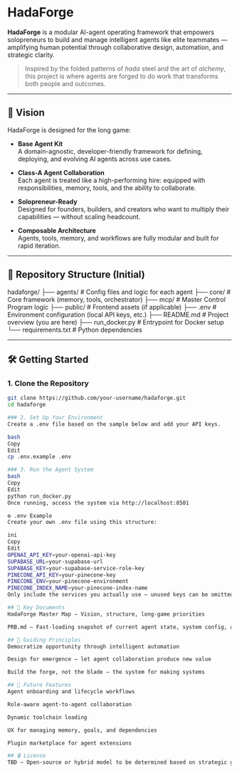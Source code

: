# HadaForge

**HadaForge** is a modular AI-agent operating framework that empowers solopreneurs to build and manage intelligent agents like elite teammates — amplifying human potential through collaborative design, automation, and strategic clarity.

> Inspired by the folded patterns of *hada* steel and the art of *alchemy*, this project is where agents are forged to do work that transforms both people and outcomes.

---

## 🚀 Vision

HadaForge is designed for the long game:

- **Base Agent Kit**  
  A domain-agnostic, developer-friendly framework for defining, deploying, and evolving AI agents across use cases.

- **Class-A Agent Collaboration**  
  Each agent is treated like a high-performing hire: equipped with responsibilities, memory, tools, and the ability to collaborate.

- **Solopreneur-Ready**  
  Designed for founders, builders, and creators who want to multiply their capabilities — without scaling headcount.

- **Composable Architecture**  
  Agents, tools, memory, and workflows are fully modular and built for rapid iteration.

---

## 📂 Repository Structure (Initial)
hadaforge/
├── agents/ # Config files and logic for each agent
├── core/ # Core framework (memory, tools, orchestrator)
├── mcp/ # Master Control Program logic
├── public/ # Frontend assets (if applicable)
├── .env # Environment configuration (local API keys, etc.)
├── README.md # Project overview (you are here)
├── run_docker.py # Entrypoint for Docker setup
└── requirements.txt # Python dependencies

---

## 🛠️ Getting Started

### 1. Clone the Repository

```bash
git clone https://github.com/your-username/hadaforge.git
cd hadaforge

### 2. Set Up Your Environment
Create a .env file based on the sample below and add your API keys.

bash
Copy
Edit
cp .env.example .env

### 3. Run the Agent System
bash
Copy
Edit
python run_docker.py
Once running, access the system via http://localhost:8501

⚙️ .env Example
Create your own .env file using this structure:

ini
Copy
Edit
OPENAI_API_KEY=your-openai-api-key
SUPABASE_URL=your-supabase-url
SUPABASE_KEY=your-supabase-service-role-key
PINECONE_API_KEY=your-pinecone-key
PINECONE_ENV=your-pinecone-environment
PINECONE_INDEX_NAME=your-pinecone-index-name
Only include the services you actually use — unused keys can be omitted.

## 📘 Key Documents
HadaForge Master Map – Vision, structure, long-game priorities

PRB.md – Fast-loading snapshot of current agent state, system config, and progress

## 🧭 Guiding Principles
Democratize opportunity through intelligent automation

Design for emergence — let agent collaboration produce new value

Build the forge, not the blade — the system for making systems

## 🧩 Future Features
Agent onboarding and lifecycle workflows

Role-aware agent-to-agent collaboration

Dynamic toolchain loading

UX for managing memory, goals, and dependencies

Plugin marketplace for agent extensions

## 🔒 License
TBD — Open-source or hybrid model to be determined based on strategic goals.
